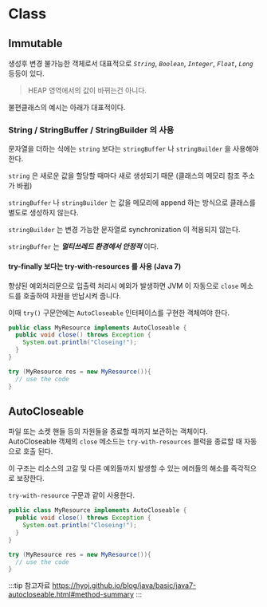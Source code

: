 # Class

## Immutable

생성후 변경 불가능한 객체로서 대표적으로 _`String`_, _`Boolean`_, _`Integer`_, _`Float`_, _`Long`_ 등등이 있다.

> HEAP 영역에서의 값이 바뀌는건 아니다.

불편클래스의 예시는 아래가 대표적이다.

### String / StringBuffer / StringBuilder 의 사용

문자열을 더하는 식에는 `string` 보다는 `stringBuffer` 나 `stringBuilder` 을 사용해야 한다.

`string` 은 새로운 값을 할당할 때마다 새로 생성되기 때문 \(클래스의 메모리 참조 주소가 바뀜\)

`stringBuffer` 나 `stringBuilder` 는 값을 메모리에 append 하는 방식으로 클래스를 별도로 생성하지 않는다.

`stringBuilder` 는 변경 가능한 문자열로 synchronization 이 적용되지 않는다.

`stringBuffer` 는 _**멀티쓰레드 환경에서 안정적**_ 이다.

#### try-finally 보다는 try-with-resources 를 사용 (Java 7)

향샹된 예외처리문으로 입출력 처리시 예외가 발생하면 JVM 이 자동으로 `close` 메소드를 호출하여 자원을 반납시켜 줍니다.

이때 `try()` 구문안에는 `AutoCloseable` 인터페이스를 구현한 객체여야 한다.

```java
public class MyResource implements AutoCloseable {
  public void close() throws Exception {
    System.out.println("Closeing!");
  }
}
```

```java
try (MyResource res = new MyResource()){
  // use the code
}
```

## AutoCloseable

파일 또는 소켓 핸들 등의 자원들을 종료할 때까지 보관하는 객체이다.  
AutoCloseable 객체의 `close` 메소드는 `try-with-resources` 블럭을 종료할 때 자동으로 호출 된다.

이 구조는 리소스의 고갈 및 다른 예외들까지 발생할 수 있는 에러들의 해소를 즉각적으로 보장한다.

`try-with-resource` 구문과 같이 사용한다.

```java
public class MyResource implements AutoCloseable {
  public void close() throws Exception {
    System.out.println("Closeing!");
  }
}
```

```java
try (MyResource res = new MyResource()){
  // use the code
}
```

:::tip 참고자료
<https://hyoj.github.io/blog/java/basic/java7-autocloseable.html#method-summary>
:::
